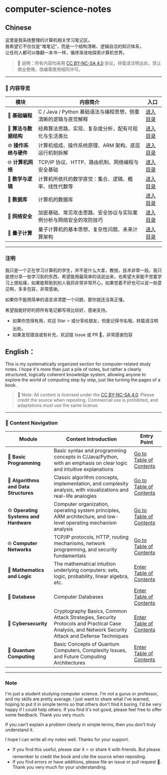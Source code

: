 # computer-science-notes

## Chinese
这里是我系统整理的计算机相关学习笔记区。  
我希望它不仅仅是“堆笔记”，而是一个结构清晰、逻辑自洽的知识体系，  
让任何人都可以像翻一本书一样，循序渐进地探索计算机世界。

> 📜 说明：所有内容均采用 [CC BY-NC-SA 4.0](https://creativecommons.org/licenses/by-nc-sa/4.0/) 协议，转载请注明出处，禁止商业使用，改编需使用相同许可。

---

### 🧭 内容导览

| 模块 | 内容简介 | 入口 |
|------|-----------|------|
| 🧱 **基础编程** | C / Java / Python 基础语法与编程思想，侧重清晰的逻辑与直觉解释 | [进入目录](./中文/基础编程) |
| 🧠 **算法与数据结构** | 经典算法思路、实现、复杂度分析，配有可视化与生活类比 | [进入目录](./中文/算法与数据结构) |
| ⚙️ **操作系统与硬件** | 计算机组成、操作系统原理、ARM 架构、底层运行机制拆解 | [进入目录](./中文/操作系统与硬件) |
| 🌐 **计算机网络** | TCP/IP 协议、HTTP、路由机制、网络编程与安全基础 | [进入目录](./中文/计算机网络) |
| 🧮 **数学与逻辑** | 计算机所依托的数学直觉：集合、逻辑、概率、线性代数等 | [进入目录](./中文/数学与逻辑) |
| 📑 **数据库**  | 计算机的数据库 | [进入目录](./中文/数据库)|
| 🔐 **网络安全** | 加密基础、常见攻击思路、安全协议与实际案例分析与网络安全的攻防技巧 | [进入目录](./中文/网络安全) |
| 🧪 **量子计算** | 量子计算机的基本思想、复杂性问题、未来计算架构 | [进入目录](./中文/量子计算与前沿/) |

---
### 注明

我只是一个正在学习计算机的学生，并不是什么大拿，教授，技术非常一般，我只是想分享一些学习到的东西，希望能用最简单的话说出来，也希望大家能不觉着学习上很枯燥，如果能帮助到别人我将非常非常开心，如果觉着不好也可以说一些意见啊，多多包容，非常感谢。

如果你不能用简单的语言讲清楚一个问题，那你就还没真正懂。

希望我能好好的把所有笔记都写得比较好，感谢支持。
 
- 如果你觉得有用，欢迎 Star ⭐ 或分享给朋友，但是记得书名哦，转载请注明出处。
- 如果发现错误或有补充，欢迎提 Issue 或 PR 🙌，非常感谢包容

## English：

This is my systematically organized section for computer-related study notes.
I hope it's more than just a pile of notes, but rather a clearly structured, logically coherent knowledge system, allowing anyone to explore the world of computing step by step, just like turning the pages of a book.

> 📜 Note: All content is licensed under the [CC BY-NC-SA 4.0](https://creativecommons.org/licenses/by-nc-sa/4.0/). Please credit the source when reposting. Commercial use is prohibited, and adaptations must use the same license.

---

### 🧭 Content Navigation

| Module | Content Introduction | Entry Point |
|------|-----------|------|
| 🧱 **Basic Programming** | Basic syntax and programming concepts in C/Java/Python, with an emphasis on clear logic and intuitive explanations | [Go to Table of Contents](./English/basic%20peogramming) |
| 🧠 **Algorithms and Data Structures** | Classic algorithm concepts, implementation, and complexity analysis, with visualizations and real-life analogies | [Go to Table of Contents](./English/Algorithms%20and%20Data%20Structures) |
| ⚙️ **Operating Systems and Hardware** | Computer organization, operating system principles, ARM architecture, and low-level operating mechanism analysis | [Go to Table of Contents](./English/Operating%20Systems%20and%20Hardware) |
| 🌐 **Computer Networks** | TCP/IP protocols, HTTP, routing mechanisms, network programming, and security fundamentals | [Go to Table of Contents](./English/Computer%20Networks) |
| 🧮 **Mathematics and Logic** | The mathematical intuition underlying computers: sets, logic, probability, linear algebra, etc. | [Enter Table of Contents](./English/Mathematics%20and%20Logic) |
| 📑 **Database** | Computer Databases | [Enter Table of Contents](./English/Database)|
| 🔐 **Cybersecurity** | Cryptography Basics, Common Attack Strategies, Security Protocols and Practical Case Analysis, and Network Security Attack and Defense Techniques | [Enter Table of Contents](./English/Cybersecurity) |
| 🧪 **Quantum Computing** | Basic Concepts of Quantum Computers, Complexity Issues, and Future Computing Architectures | [Enter Table of Contents](./English/Quantum%20Computing) |
---
### Note

I'm just a student studying computer science. I'm not a gurus or professor, and my skills are pretty average. I just want to share what I've learned, hoping to put it in simple terms so that others don't find it boring. I'd be very happy if I could help others. If you find it's not good, please feel free to offer some feedback. Thank you very much.

If you can't explain a problem clearly in simple terms, then you don't truly understand it.

I hope I can write all my notes well. Thanks for your support.

- If you find this useful, please star it ⭐ or share it with friends. But please remember to credit the book and cite the source when reposting.
- If you find errors or have additions, please file an issue or pull request 🙌. Thank you very much for your understanding.